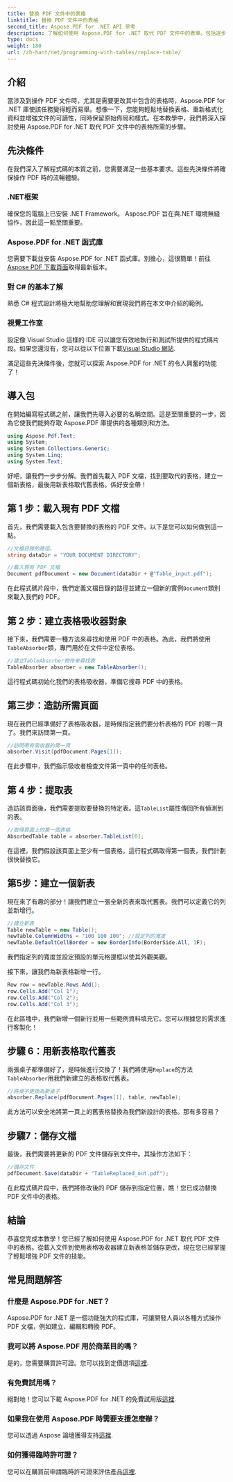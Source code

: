 ```yaml
---
title: 替換 PDF 文件中的表格
linktitle: 替換 PDF 文件中的表格
second_title: Aspose.PDF for .NET API 參考
description: 了解如何使用 Aspose.PDF for .NET 取代 PDF 文件中的表單。包括逐步指南、提示和技巧。
type: docs
weight: 180
url: /zh-hant/net/programming-with-tables/replace-table/
---
```

## 介紹

當涉及到操作 PDF 文件時，尤其是需要更改其中包含的表格時，Aspose.PDF for .NET 庫使該任務變得輕而易舉。想像一下，您能夠輕鬆地替換表格、重新格式化資料並增強文件的可讀性，同時保留原始佈局和樣式。在本教學中，我們將深入探討使用 Aspose.PDF for .NET 取代 PDF 文件中的表格所需的步驟。

## 先決條件

在我們深入了解程式碼的本質之前，您需要滿足一些基本要求。這些先決條件將確保操作 PDF 時的流暢體驗。

### .NET框架
確保您的電腦上已安裝 .NET Framework。 Aspose.PDF 旨在與.NET 環境無縫協作，因此這一點至關重要。

### Aspose.PDF for .NET 函式庫
您需要下載並安裝 Aspose.PDF for .NET 函式庫。別擔心，這很簡單！前往[Aspose PDF 下載頁面](https://releases.aspose.com/pdf/net/)取得最新版本。

### 對 C# 的基本了解
熟悉 C# 程式設計將極大地幫助您理解和實現我們將在本文中介紹的範例。

### 視覺工作室
設定像 Visual Studio 這樣的 IDE 可以讓您有效地執行和測試所提供的程式碼片段。如果您還沒有，您可以從以下位置下載[Visual Studio 網站](https://visualstudio.microsoft.com/downloads/).

滿足這些先決條件後，您就可以探索 Aspose.PDF for .NET 的令人興奮的功能了！

## 導入包

在開始編寫程式碼之前，讓我們先導入必要的名稱空間。這是至關重要的一步，因為它使我們能夠存取 Aspose.PDF 庫提供的各種類別和方法。

```csharp
using Aspose.Pdf.Text;
using System;
using System.Collections.Generic;
using System.Linq;
using System.Text;
```

好吧，讓我們一步步分解。我們首先載入 PDF 文檔，找到要取代的表格，建立一個新表格，最後用新表格取代舊表格。係好安全帶！

## 第 1 步：載入現有 PDF 文檔

首先，我們需要載入包含要替換的表格的 PDF 文件。以下是您可以如何做到這一點。

```csharp
//文檔目錄的路徑。
string dataDir = "YOUR DOCUMENT DIRECTORY";

//載入現有 PDF 文檔
Document pdfDocument = new Document(dataDir + @"Table_input.pdf");
```

在此程式碼片段中，我們定義文檔目錄的路徑並建立一個新的實例`Document`類別來載入我們的 PDF。

## 第 2 步：建立表格吸收器對象

接下來，我們需要一種方法來尋找和使用 PDF 中的表格。為此，我們將使用`TableAbsorber`類，專門用於在文件中定位表格。

```csharp
//建立TableAbsorber物件來尋找表
TableAbsorber absorber = new TableAbsorber();
```

這行程式碼初始化我們的表格吸收器，準備它搜尋 PDF 中的表格。

## 第三步：造訪所需頁面

現在我們已經準備好了表格吸收器，是時候指定我們要分析表格的 PDF 的哪一頁了。我們來訪問第一頁。

```csharp
//訪問帶有吸收器的第一頁
absorber.Visit(pdfDocument.Pages[1]);
```

在此步驟中，我們指示吸收者檢查文件第一頁中的任何表格。

## 第 4 步：提取表

造訪該頁面後，我們需要提取要替換的特定表。這`TableList`屬性傳回所有偵測到的表。

```csharp
//取得頁面上的第一個表格
AbsorbedTable table = absorber.TableList[0];
```

在這裡，我們假設該頁面上至少有一個表格。這行程式碼取得第一個表，我們計劃很快替換它。

## 第5步：建立一個新表

現在來了有趣的部分！讓我們建立一張全新的表來取代舊表。我們可以定義它的列並新增行。

```csharp
//建立新表
Table newTable = new Table();
newTable.ColumnWidths = "100 100 100"; //設定列的寬度
newTable.DefaultCellBorder = new BorderInfo(BorderSide.All, 1F);
```

我們指定列的寬度並設定預設的單元格邊框以使其外觀美觀。

接下來，讓我們為新表格新增一行。

```csharp
Row row = newTable.Rows.Add();
row.Cells.Add("Col 1");
row.Cells.Add("Col 2");
row.Cells.Add("Col 3");
```

在此區塊中，我們新增一個新行並用一些範例資料填充它。您可以根據您的需求進行客製化！

## 步驟 6：用新表格取代舊表

兩張桌子都準備好了，是時候進行交換了！我們將使用`Replace`的方法`TableAbsorber`用我們新建立的表格取代舊表。

```csharp
//將桌子更換為新桌子
absorber.Replace(pdfDocument.Pages[1], table, newTable);
```

此方法可以安全地將第一頁上的舊表格替換為我們新設計的表格。那有多容易？

## 步驟7：儲存文檔

最後，我們需要將更新的 PDF 文件儲存到文件中。其操作方法如下：

```csharp
//儲存文件
pdfDocument.Save(dataDir + "TableReplaced_out.pdf");
```

在此程式碼片段中，我們將修改後的 PDF 儲存到指定位置，瞧！您已成功替換 PDF 文件中的表格。

## 結論

恭喜您完成本教學！您已經了解如何使用 Aspose.PDF for .NET 取代 PDF 文件中的表格。從載入文件到使用表格吸收器建立新表格並儲存更改，現在您已經掌握了輕鬆增強 PDF 文件的技能。

## 常見問題解答

### 什麼是 Aspose.PDF for .NET？  
Aspose.PDF for .NET 是一個功能強大的程式庫，可讓開發人員以各種方式操作 PDF 文檔，例如建立、編輯和轉換 PDF。

### 我可以將 Aspose.PDF 用於商業目的嗎？  
是的，您需要購買許可證。您可以找到定價選項[這裡](https://purchase.aspose.com/buy).

### 有免費試用嗎？  
絕對地！您可以下載 Aspose.PDF for .NET 的免費試用版[這裡](https://releases.aspose.com/).

### 如果我在使用 Aspose.PDF 時需要支援怎麼辦？  
您可以透過 Aspose 論壇獲得支持[這裡](https://forum.aspose.com/c/pdf/10).

### 如何獲得臨時許可證？  
您可以在購買前申請臨時許可證來評估產品[這裡](https://purchase.aspose.com/temporary-license/).